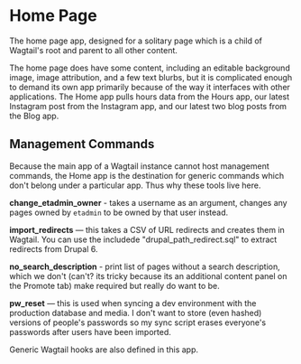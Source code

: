 # Home Page

The home page app, designed for a solitary page which is a child of Wagtail's root and parent to all other content.

The home page does have some content, including an editable background image, image attribution, and a few text blurbs, but it is complicated enough to demand its own app primarily because of the way it interfaces with other applications. The Home app pulls hours data from the Hours app, our latest Instagram post from the Instagram app, and our latest two blog posts from the Blog app.

## Management Commands

Because the main app of a Wagtail instance cannot host management commands, the Home app is the destination for generic commands which don't belong under a particular app. Thus why these tools live here.

**change_etadmin_owner** - takes a username as an argument, changes any pages owned by `etadmin` to be owned by that user instead.

**import_redirects** — this takes a CSV of URL redirects and creates them in Wagtail. You can use the includede "drupal_path_redirect.sql" to extract redirects from Drupal 6.

**no_search_description** - print list of pages without a search description, which we don't (can't? its tricky because its an additional content panel on the Promote tab) make required but really do want to be.

**pw_reset** — this is used when syncing a dev environment with the production database and media. I don't want to store (even hashed) versions of people's passwords so my sync script erases everyone's passwords after users have been imported.

Generic Wagtail hooks are also defined in this app.
